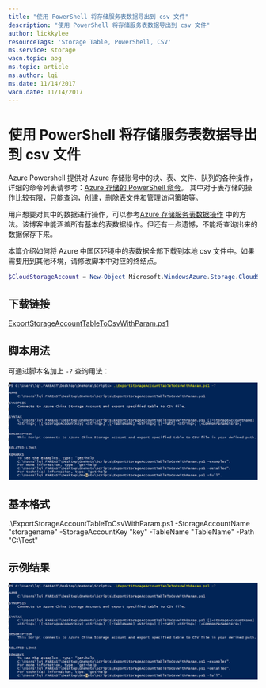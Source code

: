 ```yaml
---
title: "使用 PowerShell 将存储服务表数据导出到 csv 文件"
description: "使用 PowerShell 将存储服务表数据导出到 csv 文件"
author: lickkylee
resourceTags: 'Storage Table, PowerShell, CSV'
ms.service: storage
wacn.topic: aog
ms.topic: article
ms.author: lqi
ms.date: 11/14/2017
wacn.date: 11/14/2017
---
```


# 使用 PowerShell 将存储服务表数据导出到 csv 文件

Azure Powershell 提供对 Azure 存储账号中的块、表、文件、队列的各种操作，详细的命令列表请参考：[Azure 存储的 PowerShell 命令](https://docs.microsoft.com/en-us/powershell/module/azure.storage/?view=azurermps-4.4.1)。 其中对于表存储的操作比较有限，只能查询，创建，删除表文件和管理访问策略等。

用户想要对其中的数据进行操作，可以参考[Azure 存储服务表数据操作](https://blogs.technet.microsoft.com/paulomarques/2017/01/17/working-with-azure-storage-tables-from-powershell/) 中的方法。该博客中能涵盖所有基本的表数据操作。但还有一点遗憾，不能将查询出来的数据保存下来。

本篇介绍如何将 Azure 中国区环境中的表数据全部下载到本地 csv 文件中。如果需要用到其他环境，请修改脚本中对应的终结点。

```PowerShell
$CloudStorageAccount = New-Object Microsoft.WindowsAzure.Storage.CloudStorageAccount($Creds, "core.chinacloudapi.cn",$true) 
```

## 下载链接

[ExportStorageAccountTableToCsvWithParam.ps1](https://github.com/wacn/AOG-CodeSample/blob/master/Storage/Script/ExportStorageAccountTableToCsvWithParam/ExportStorageAccountTableToCsvWithParam.ps1)


## 脚本用法

可通过脚本名加上 `-?` 查询用法：

![01](media/aog-sample-code-storage-table-export-to-csv-via-powershell/01.png)

## 基本格式

.\ExportStorageAccountTableToCsvWithParam.ps1 -StorageAccountName "storagename" -StorageAccountKey "key" -TableName "TableName" -Path "C:\Test\" 

## 示例结果

![01](media/aog-sample-code-storage-table-export-to-csv-via-powershell/01.png)
